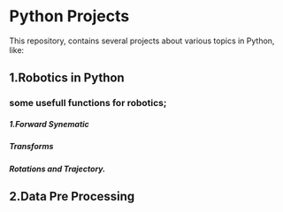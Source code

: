 # Python Projects
This repository, contains several projects about various topics in Python, like:

## 1.Robotics in Python
### some usefull functions for robotics;
##### 1.Forward Synematic
##### Transforms
##### Rotations and Trajectory.

## 2.Data Pre Processing

